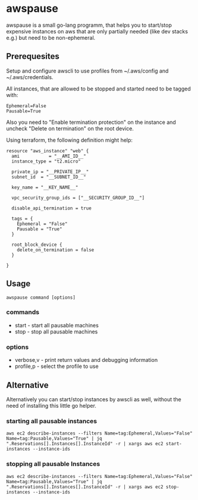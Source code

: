 # awspause

awspause is a small go-lang programm, that helps you to start/stop expensive instances on aws that are only partially needed (like dev stacks e.g.) but need to be non-ephemeral.

## Prerequesites

Setup and configure awscli to use profiles from ~/.aws/config and ~/.aws/credentials.

All instances, that are allowed to be stopped and started need to be tagged with:

```
Ephemeral=False
Pausable=True
```

Also you need to "Enable termination protection" on the instance and uncheck "Delete on termination" on the root device.

Using terraform, the following definition might help:

```
resource "aws_instance" "web" {
  ami           = "__AMI_ID__"
  instance_type = "t2.micro"

  private_ip = "__PRIVATE_IP__"
  subnet_id  = "__SUBNET_ID__"

  key_name = "__KEY_NAME__"

  vpc_security_group_ids = ["__SECURITY_GROUP_ID__"]

  disable_api_termination = true

  tags = {
    Ephemeral = "False"
    Pausable = "True"
  }

  root_block_device {
    delete_on_termination = false
  }

}
```

## Usage

```
awspause command [options]
```

### commands

  * start - start all pausable machines
  * stop - stop all pausable machines

### options

  * verbose,v - print return values and debugging information
  * profile,p - select the profile to use

## Alternative

Alternatively you can start/stop instances by awscli as well, without the need of installing this little go helper.

### starting all pausable instances
```
aws ec2 describe-instances --filters Name=tag:Ephemeral,Values="False" Name=tag:Pausable,Values="True" | jq ".Reservations[].Instances[].InstanceId" -r | xargs aws ec2 start-instances --instance-ids
```

### stopping all pausable Instances
```
aws ec2 describe-instances --filters Name=tag:Ephemeral,Values="False" Name=tag:Pausable,Values="True" | jq ".Reservations[].Instances[].InstanceId" -r | xargs aws ec2 stop-instances --instance-ids
```
